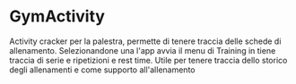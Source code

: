 # GymActivity
Activity cracker per la palestra, permette di tenere traccia delle schede di allenamento. Selezionandone una l'app avvia il menu di Training in tiene traccia di serie e ripetizioni e rest time. Utile per tenere traccia dello storico degli allenamenti e come supporto all'allenamento

